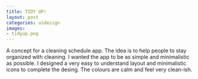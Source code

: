 ```yaml
---
title: TIDY UP!
layout: post
categories: uidesign
images:
- tidyup.png
---
```


A concept for a cleaning schedule app. The idea is to help people to stay organized with cleaning. I wanted the app to be as simple and minimalistic as possible. I designed a very easy to understand layout and minimalistic icons to complete the desing. The colours are calm and feel very clean-ish.